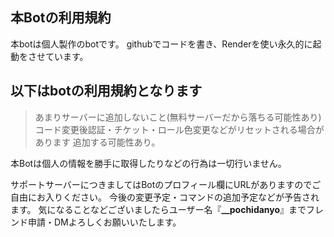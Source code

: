 ## 本Botの利用規約
本botは個人製作のbotです。
githubでコードを書き、Renderを使い永久的に起動をさせています。

## 以下はbotの利用規約となります
> あまりサーバーに追加しないこと(無料サーバーだから落ちる可能性あり)
> コード変更後認証・チケット・ロール色変更などがリセットされる場合があります
追加する可能性あり。

本Botは個人の情報を勝手に取得したりなどの行為は一切行いません。

サポートサーバーにつきましてはBotのプロフィール欄にURLがありますのでご自由にお入りください。
今後の変更予定・コマンドの追加予定などが予告されます。
気になることなどございましたらユーザー名『**__pochidanyo**』までフレンド申請・DMよろしくお願いいたします。

